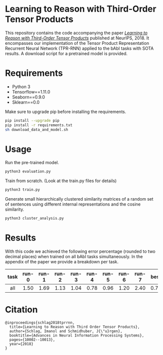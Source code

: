 # Learning to Reason with Third-Order Tensor Products
This repository contains the code accompanying the paper [*Learning to Reason with Third-Order Tensor Products*](https://papers.nips.cc/paper/8203-learning-to-reason-with-third-order-tensor-products) published at NeurIPS, 2018. It encompasses our implementation of the Tensor Product Representation Recurrent Neural Network (TPR-RNN) applied to the bAbI tasks with SOTA results. A download script for a pretrained model is provided.

# Requirements
- Python 3
- Tensorflow==1.11.0
- Seaborn==0.9.0
- Sklearn==0.0

Make sure to upgrade pip before installing the requirements.
```bash
pip install --upgrade pip
pip install -r requirements.txt
sh download_data_and_model.sh
```

# Usage
Run the pre-trained model.
```bash
python3 evaluation.py
```

Train from scratch. (Look at the train.py files for details)
```bash
python3 train.py
```

Generate small hierarchically clustered similarity matrices of a random set of sentences using different internal representations and the cosine similarity.
```bash
python3 cluster_analysis.py
```

# Results
With this code we achieved the following error percentage (rounded to two decimal places) when trained on all bAbI tasks simultaneously. In the appendix of the paper we provide a breakdown per task.

task|run-0|run-1|run-2|run-3|run-4|run-5|run-6|run-7|best|mean|std
|:---:|:---:|:---:|:---:|:---:|:---:|:---:|:---:|:---:|:---:|:---:|:---:|
all|1.50|1.69|1.13|1.04|0.78|0.96|1.20|2.40|0.78|1.34|0.52

# Citation
```
@inproceedings{schlag2018tprrnn,
  title={Learning to Reason with Third Order Tensor Products},
  author={Schlag, Imanol and Schmidhuber, J{\"u}rgen},
  booktitle={Advances in Neural Information Processing Systems},
  pages={10002--10013},
  year={2018}
}
```
